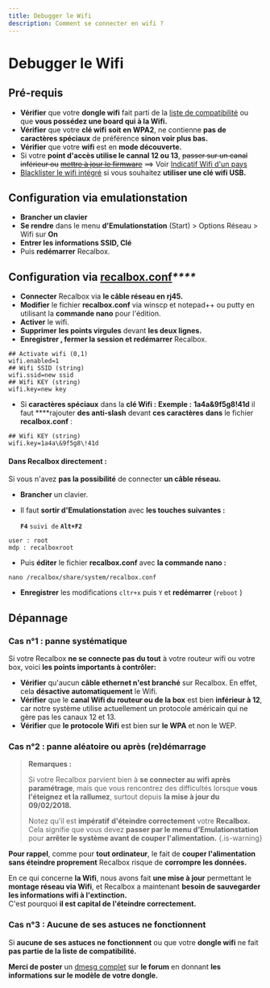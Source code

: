 ```yaml
---
title: Debugger le Wifi
description: Comment se connecter en wifi ?
---
```


# Debugger le Wifi

## Pré-requis <a id="pre-requis"></a>

* **Vérifier** que votre **dongle wifi** fait parti de la [liste de compatibilité](/hardware-compatibility/compatible-devices/dongle) ou que **vous possédez une board qui à la Wifi.** 
* **Vérifier** que votre **clé wifi** **soit en WPA2**, ne contienne **pas de caractères spéciaux** de préférence **sinon voir plus bas.** 
* **Vérifier** que votre **wifi** est en **mode découverte.** 
* Si votre **point d'accès utilise le cannal 12 ou 13**, ~~passer sur un canal inférieur ou~~ [~~mettre à jour le firmware~~](https://raspberrypi.stackexchange.com/a/43616) ==&gt; Voir [Indicatif Wifi d'un pays ](/v/francais/tutoriels/reseau/wifi/indicatif-wifi-dun-pays)
* [Blacklister le wifi intégré](/v/francais/tutoriels/reseau/wifi/blacklist-wifi-integre-du-rpi-3) si vous souhaitez **utiliser une clé wifi USB.**

## Configuration via emulationstation <a id="configuration-via-emulationstation"></a>

* **Brancher un clavier** 
* **Se rendre** dans le menu **d'Emulationstation** \(Start\) &gt; Options Réseau &gt; Wifi sur **On** 
* **Entrer les informations SSID, Clé**  
* Puis **redémarrer** Recalbox.

## Configuration via [recalbox.conf](/v/francais/usage-basique/premieres-notions/le-fichier-recalbox.conf)_\*\*\*\*_ <a id="configuration-via-recalbox-conf-or-recalbox-conf-fr"></a>

* **Connecter** Recalbox via **le câble réseau en rj45.** 
* **Modifier** le fichier **recalbox.conf** via winscp et notepad++ ou putty en utilisant la **commande nano** pour l'édition. 
* **Activer** le wifi. 
* **Supprimer** **les points virgules** devant **les deux lignes.** 
* **Enregistrer , fermer la session et redémarrer** Recalbox.

```text
## Activate wifi (0,1)   
wifi.enabled=1   
## Wifi SSID (string)  
wifi.ssid=new ssid   
## Wifi KEY (string)   
wifi.key=new key
```

* Si **caractères spéciaux** dans la **clé Wifi :** **Exemple :** **1a4a&9f5g8!41d** il faut ****rajouter **des anti-slash** devant **ces caractères** **dans** le fichier **recalbox.conf** :

```text
## Wifi KEY (string)   
wifi.key=1a4a\&9f5g8\!41d
```



#### **Dans Recalbox** directement :

Si vous n'avez **pas la possibilité** de connecter **un câble réseau.**

* **Brancher** un clavier. 
* Il faut **sortir d'Emulationstation** avec **les touches suivantes :**

  **`F4`** `suivi de` **`Alt+F2`**

```text
user : root      
mdp : recalboxroot
```

* Puis **éditer** le fichier **recalbox.conf** avec **la commande nano :**

```text
nano /recalbox/share/system/recalbox.conf
```

* **Enregistrer** les modifications `cltr+x` puis `Y` et **redémarrer** \(`reboot` \)

## Dépannage <a id="depannage"></a>

### Cas n°1 : panne systématique <a id="cas-n-1-panne-systematique"></a>

Si votre Recalbox **ne se connecte pas du tout** à votre routeur wifi ou votre box, voici **les points importants à contrôler:**

* **Vérifier** qu'aucun **câble ethernet n'est branché** sur Recalbox. En effet, cela **désactive automatiquement** le Wifi. 
* **Vérifier** que le **canal Wifi du routeur ou de la box** est bien **inférieur à 12**, car notre système utilise actuellement un protocole américain qui ne gère pas les canaux 12 et 13. 
* **Vérifier** que **le protocole Wifi** est bien sur **le WPA** et non le WEP.

### Cas n°2 : panne aléatoire ou après \(re\)démarrage <a id="cas-n-2-panne-aleatoire-ou-apres-re-demarrage"></a>


>**Remarques :**
>
>Si votre Recalbox parvient bien à **se connecter au wifi après paramétrage**, mais que vous rencontrez des difficultés lorsque **vous l'éteignez et la rallumez**, surtout depuis **la mise à jour du 09/02/2018.**
>
>Notez qu'il est **impératif** **d'éteindre correctement** votre **Recalbox.**  
>Cela signifie que vous devez **passer par le menu d'Emulationstation** pour **arrêter le système avant de couper l'alimentation.**
{.is-warning}

**Pour rappel**, comme pour **tout ordinateur**, le fait de **couper l'alimentation sans éteindre proprement** Recalbox risque de **corrompre les données.**

En ce qui concerne **la Wifi**, nous avons fait **une mise à jour** permettant le **montage réseau via Wifi**, et Recalbox a maintenant **besoin de sauvegarder les informations wifi à l'extinction.**  
C'est pourquoi **il est capital de l'éteindre correctement.**  


### Cas n°3 : Aucune de ses astuces ne fonctionnent

Si **aucune de ses astuces ne fonctionnent** ou que votre **dongle wifi** ne fait **pas partie de la liste de compatibilité.**

**Merci de poster** un [dmesg complet](/v/francais/tutoriels/depannage/dmesg) sur **le forum** en donnant **les informations sur le modèle de votre dongle.**

